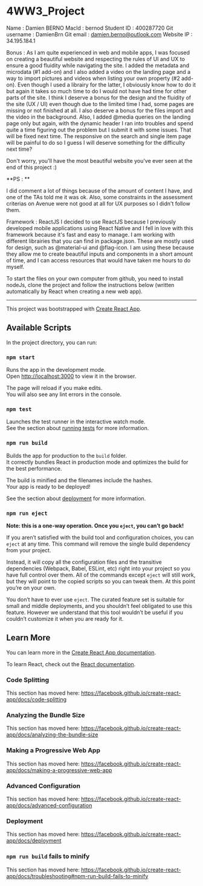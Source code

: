 # 4WW3_Project


Name : Damien BERNO
MacId : bernod
Student ID : 400287720
Git username : DamienBrn
Git email : damien.berno@outlook.com
Website IP : 34.195.184.1

Bonus : As I am quite experienced in web and mobile apps, I was focused on creating a beautiful website and respecting the rules of UI and UX to ensure a good fluidity while navigating the site. I added the metadata and microdata (#1 add-on) and I also added a video on the landing page and a way to import pictures and videos when listing your own property (#2 add-on).
Even though I used a librairy for the latter, I obviously know how to do it but again it takes so much time to do I would not have had time for other parts of the site.
I think I deserve a bonus for the design and the fluidity of the site (UX / UI) even though due to the limited time I had, some pages are missing or not finished at all.
I also deserve a bonus for the files import and the video in the background.
Also, I added @media queries on the landing page only but again, with the dynamic header I ran into troubles and spend quite a time figuring out the problem but I submit it with some issues. That will be fixed next time.
The responsive on the search and single item page will be painful to do so I guess I will deserve something for the difficulty next time?

Don't worry, you'll have the most beautiful website you've ever seen at the end of this project :)


**PS : **

I did comment a lot of things because of the amount of content I have, and one of the TAs told me it was ok.
Also, some constraints in the assessment criterias on Avenue were not good at all for UX purposes so I didn't follow them.

Framework : ReactJS
I decided to use ReactJS because I previously developed mobile applications using React Native and I fell in love with this framework because it's fast and easy to manage.
I am working with different librairies that you can find in package.json. These are mostly used for design, such as @material-ui and @flag-icon. I am using these because they allow me to create beautiful inputs and components in a short amount of time, and I can access resources that would have taken me hours to do myself.

To start the files on your own computer from github, you need to install nodeJs, clone the project and follow the instructions below (written automatically by React when creating a new web app).


----------------------------------------------------------------------------------------------

This project was bootstrapped with [Create React App](https://github.com/facebook/create-react-app).

## Available Scripts

In the project directory, you can run:

### `npm start`

Runs the app in the development mode.<br>
Open [http://localhost:3000](http://localhost:3000) to view it in the browser.

The page will reload if you make edits.<br>
You will also see any lint errors in the console.

### `npm test`

Launches the test runner in the interactive watch mode.<br>
See the section about [running tests](https://facebook.github.io/create-react-app/docs/running-tests) for more information.

### `npm run build`

Builds the app for production to the `build` folder.<br>
It correctly bundles React in production mode and optimizes the build for the best performance.

The build is minified and the filenames include the hashes.<br>
Your app is ready to be deployed!

See the section about [deployment](https://facebook.github.io/create-react-app/docs/deployment) for more information.

### `npm run eject`

**Note: this is a one-way operation. Once you `eject`, you can’t go back!**

If you aren’t satisfied with the build tool and configuration choices, you can `eject` at any time. This command will remove the single build dependency from your project.

Instead, it will copy all the configuration files and the transitive dependencies (Webpack, Babel, ESLint, etc) right into your project so you have full control over them. All of the commands except `eject` will still work, but they will point to the copied scripts so you can tweak them. At this point you’re on your own.

You don’t have to ever use `eject`. The curated feature set is suitable for small and middle deployments, and you shouldn’t feel obligated to use this feature. However we understand that this tool wouldn’t be useful if you couldn’t customize it when you are ready for it.

## Learn More

You can learn more in the [Create React App documentation](https://facebook.github.io/create-react-app/docs/getting-started).

To learn React, check out the [React documentation](https://reactjs.org/).

### Code Splitting

This section has moved here: https://facebook.github.io/create-react-app/docs/code-splitting

### Analyzing the Bundle Size

This section has moved here: https://facebook.github.io/create-react-app/docs/analyzing-the-bundle-size

### Making a Progressive Web App

This section has moved here: https://facebook.github.io/create-react-app/docs/making-a-progressive-web-app

### Advanced Configuration

This section has moved here: https://facebook.github.io/create-react-app/docs/advanced-configuration

### Deployment

This section has moved here: https://facebook.github.io/create-react-app/docs/deployment

### `npm run build` fails to minify

This section has moved here: https://facebook.github.io/create-react-app/docs/troubleshooting#npm-run-build-fails-to-minify
